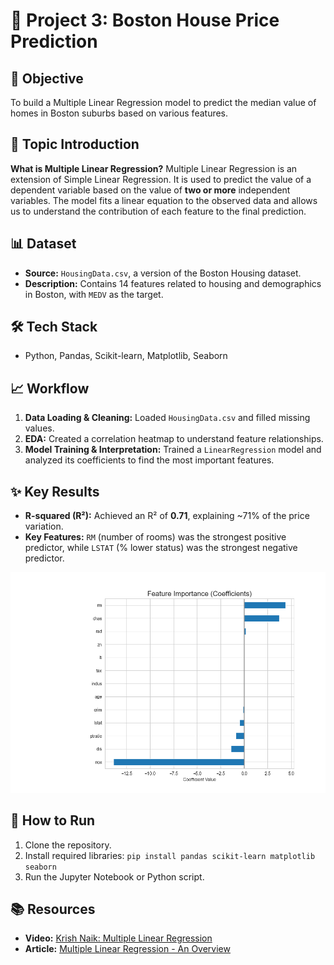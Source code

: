 # 🏡 Project 3: Boston House Price Prediction

## 🎯 Objective
To build a Multiple Linear Regression model to predict the median value of homes in Boston suburbs based on various features.

## 📖 Topic Introduction
**What is Multiple Linear Regression?**
Multiple Linear Regression is an extension of Simple Linear Regression. It is used to predict the value of a dependent variable based on the value of **two or more** independent variables. The model fits a linear equation to the observed data and allows us to understand the contribution of each feature to the final prediction.

## 📊 Dataset
- **Source:** `HousingData.csv`, a version of the Boston Housing dataset.
- **Description:** Contains 14 features related to housing and demographics in Boston, with `MEDV` as the target.

## 🛠️ Tech Stack
- Python, Pandas, Scikit-learn, Matplotlib, Seaborn

## 📈 Workflow
1.  **Data Loading & Cleaning:** Loaded `HousingData.csv` and filled missing values.
2.  **EDA:** Created a correlation heatmap to understand feature relationships.
3.  **Model Training & Interpretation:** Trained a `LinearRegression` model and analyzed its coefficients to find the most important features.

## ✨ Key Results
- **R-squared (R²):** Achieved an R² of **0.71**, explaining ~71% of the price variation.
- **Key Features:** `RM` (number of rooms) was the strongest positive predictor, while `LSTAT` (% lower status) was the strongest negative predictor.

![Feature Importance](feature_importance.png)

## 🚀 How to Run
1. Clone the repository.
2. Install required libraries: `pip install pandas scikit-learn matplotlib seaborn`
3. Run the Jupyter Notebook or Python script.

## 📚 Resources
- **Video:** [Krish Naik: Multiple Linear Regression](https://www.youtube.com/watch?v=J_L-s-iJ22k)
- **Article:** [Multiple Linear Regression - An Overview](https://www.investopedia.com/terms/m/mlr.asp)
